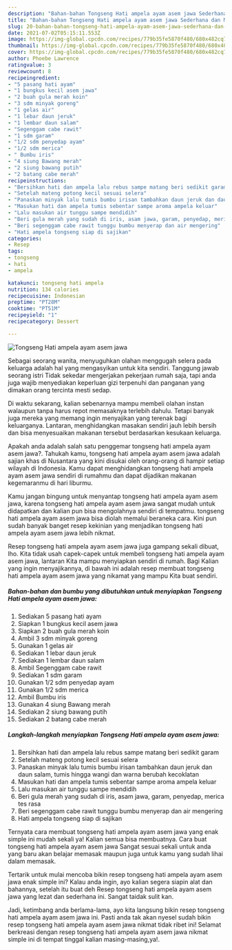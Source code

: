 ```yaml
---
description: "Bahan-bahan Tongseng Hati ampela ayam asem jawa Sederhana dan Mudah Dibuat"
title: "Bahan-bahan Tongseng Hati ampela ayam asem jawa Sederhana dan Mudah Dibuat"
slug: 20-bahan-bahan-tongseng-hati-ampela-ayam-asem-jawa-sederhana-dan-mudah-dibuat
date: 2021-07-02T05:15:11.553Z
image: https://img-global.cpcdn.com/recipes/779b35fe5870f480/680x482cq70/tongseng-hati-ampela-ayam-asem-jawa-foto-resep-utama.jpg
thumbnail: https://img-global.cpcdn.com/recipes/779b35fe5870f480/680x482cq70/tongseng-hati-ampela-ayam-asem-jawa-foto-resep-utama.jpg
cover: https://img-global.cpcdn.com/recipes/779b35fe5870f480/680x482cq70/tongseng-hati-ampela-ayam-asem-jawa-foto-resep-utama.jpg
author: Phoebe Lawrence
ratingvalue: 3
reviewcount: 8
recipeingredient:
- "5 pasang hati ayam"
- "1 bungkus kecil asem jawa"
- "2 buah gula merah koin"
- "3 sdm minyak goreng"
- "1 gelas air"
- "1 lebar daun jeruk"
- "1 lembar daun salam"
- "Segenggam cabe rawit"
- "1 sdm garam"
- "1/2 sdm penyedap ayam"
- "1/2 sdm merica"
- " Bumbu iris"
- "4 siung Bawang merah"
- "2 siung bawang putih"
- "2 batang cabe merah"
recipeinstructions:
- "Bersihkan hati dan ampela lalu rebus sampe matang beri sedikit garam"
- "Setelah mateng potong kecil sesuai selera"
- "Panaskan minyak lalu tumis bumbu irisan tambahkan daun jeruk dan daun salam, tumis hingga wangi dan warna berubah kecoklatan"
- "Masukan hati dan ampela tumis sebentar sampe aroma ampela keluar"
- "Lalu masukan air tunggu sampe mendidih"
- "Beri gula merah yang sudah di iris, asam jawa, garam, penyedap, merica tes rasa"
- "Beri segenggam cabe rawit tunggu bumbu menyerap dan air mengering"
- "Hati ampela tongseng siap di sajikan"
categories:
- Resep
tags:
- tongseng
- hati
- ampela

katakunci: tongseng hati ampela 
nutrition: 134 calories
recipecuisine: Indonesian
preptime: "PT28M"
cooktime: "PT51M"
recipeyield: "1"
recipecategory: Dessert

---
```



![Tongseng Hati ampela ayam asem jawa](https://img-global.cpcdn.com/recipes/779b35fe5870f480/680x482cq70/tongseng-hati-ampela-ayam-asem-jawa-foto-resep-utama.jpg)

Sebagai seorang wanita, menyuguhkan olahan menggugah selera pada keluarga adalah hal yang mengasyikan untuk kita sendiri. Tanggung jawab seorang istri Tidak sekedar mengerjakan pekerjaan rumah saja, tapi anda juga wajib menyediakan keperluan gizi terpenuhi dan panganan yang dimakan orang tercinta mesti sedap.

Di waktu  sekarang, kalian sebenarnya mampu membeli olahan instan walaupun tanpa harus repot memasaknya terlebih dahulu. Tetapi banyak juga mereka yang memang ingin menyajikan yang terenak bagi keluarganya. Lantaran, menghidangkan masakan sendiri jauh lebih bersih dan bisa menyesuaikan makanan tersebut berdasarkan kesukaan keluarga. 



Apakah anda adalah salah satu penggemar tongseng hati ampela ayam asem jawa?. Tahukah kamu, tongseng hati ampela ayam asem jawa adalah sajian khas di Nusantara yang kini disukai oleh orang-orang di hampir setiap wilayah di Indonesia. Kamu dapat menghidangkan tongseng hati ampela ayam asem jawa sendiri di rumahmu dan dapat dijadikan makanan kegemaranmu di hari liburmu.

Kamu jangan bingung untuk menyantap tongseng hati ampela ayam asem jawa, karena tongseng hati ampela ayam asem jawa sangat mudah untuk didapatkan dan kalian pun bisa mengolahnya sendiri di tempatmu. tongseng hati ampela ayam asem jawa bisa diolah memalui beraneka cara. Kini pun sudah banyak banget resep kekinian yang menjadikan tongseng hati ampela ayam asem jawa lebih nikmat.

Resep tongseng hati ampela ayam asem jawa juga gampang sekali dibuat, lho. Kita tidak usah capek-capek untuk membeli tongseng hati ampela ayam asem jawa, lantaran Kita mampu menyiapkan sendiri di rumah. Bagi Kalian yang ingin menyajikannya, di bawah ini adalah resep membuat tongseng hati ampela ayam asem jawa yang nikamat yang mampu Kita buat sendiri.

<!--inarticleads1-->

##### Bahan-bahan dan bumbu yang dibutuhkan untuk menyiapkan Tongseng Hati ampela ayam asem jawa:

1. Sediakan 5 pasang hati ayam
1. Siapkan 1 bungkus kecil asem jawa
1. Siapkan 2 buah gula merah koin
1. Ambil 3 sdm minyak goreng
1. Gunakan 1 gelas air
1. Sediakan 1 lebar daun jeruk
1. Sediakan 1 lembar daun salam
1. Ambil Segenggam cabe rawit
1. Sediakan 1 sdm garam
1. Gunakan 1/2 sdm penyedap ayam
1. Gunakan 1/2 sdm merica
1. Ambil  Bumbu iris
1. Gunakan 4 siung Bawang merah
1. Sediakan 2 siung bawang putih
1. Sediakan 2 batang cabe merah




<!--inarticleads2-->

##### Langkah-langkah menyiapkan Tongseng Hati ampela ayam asem jawa:

1. Bersihkan hati dan ampela lalu rebus sampe matang beri sedikit garam
1. Setelah mateng potong kecil sesuai selera
1. Panaskan minyak lalu tumis bumbu irisan tambahkan daun jeruk dan daun salam, tumis hingga wangi dan warna berubah kecoklatan
1. Masukan hati dan ampela tumis sebentar sampe aroma ampela keluar
1. Lalu masukan air tunggu sampe mendidih
1. Beri gula merah yang sudah di iris, asam jawa, garam, penyedap, merica tes rasa
1. Beri segenggam cabe rawit tunggu bumbu menyerap dan air mengering
1. Hati ampela tongseng siap di sajikan




Ternyata cara membuat tongseng hati ampela ayam asem jawa yang enak simple ini mudah sekali ya! Kalian semua bisa membuatnya. Cara buat tongseng hati ampela ayam asem jawa Sangat sesuai sekali untuk anda yang baru akan belajar memasak maupun juga untuk kamu yang sudah lihai dalam memasak.

Tertarik untuk mulai mencoba bikin resep tongseng hati ampela ayam asem jawa enak simple ini? Kalau anda ingin, ayo kalian segera siapin alat dan bahannya, setelah itu buat deh Resep tongseng hati ampela ayam asem jawa yang lezat dan sederhana ini. Sangat taidak sulit kan. 

Jadi, ketimbang anda berlama-lama, ayo kita langsung bikin resep tongseng hati ampela ayam asem jawa ini. Pasti anda tak akan nyesel sudah bikin resep tongseng hati ampela ayam asem jawa nikmat tidak ribet ini! Selamat berkreasi dengan resep tongseng hati ampela ayam asem jawa nikmat simple ini di tempat tinggal kalian masing-masing,ya!.

